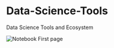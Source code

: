 # Data-Science-Tools
Data Science Tools and Ecosystem

![Notebook First page](https://github.com/shorno532/Data-Science-Tools-/Desktop/Screenshot%202024-01-08%20at%2012.21.04%20AM.png)


